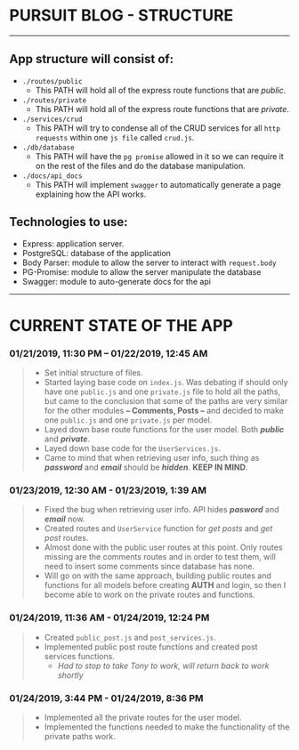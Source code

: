 # PURSUIT BLOG - STRUCTURE

___

## App structure will consist of:

* `./routes/public`
  *  This PATH will hold all of the express route functions that are _public_.
* `./routes/private`
  * This PATH will hold all of the express route functions that are _private_.
* `./services/crud`
  * This PATH will try to condense all of the CRUD services for all `http requests` within one `js file` called `crud.js`.
* `./db/database`
  * This PATH will have the `pg promise` allowed in it so we can require it on the rest of the files and do the database manipulation.
* `./docs/api_docs`
  * This PATH will implement `swagger` to automatically generate a page explaining how the API works.

## Technologies to use:

* Express: application server.
* PostgreSQL: database of the application
* Body Parser: module to allow the server to interact with `request.body`
* PG-Promise: module to allow the server manipulate the database
* Swagger: module to auto-generate docs for the api

___

# CURRENT STATE OF THE APP

### 01/21/2019, 11:30 PM – 01/22/2019, 12:45 AM 

> * Set initial structure of files.
> * Started laying base code on `index.js`. Was debating if should only have one `public.js` and one `private.js` file to hold all the paths, but came to the conclusion that some of the paths are very similar for the other modules **– Comments, Posts –** and decided to make one `public.js` and one `private.js` per model. 
> * Layed down base route functions for the user model. Both **_public_** and **_private_**.
> * Layed down base code for the `UserServices.js`.
> * Came to mind that when retrieving user info, such thing as **_password_** and **_email_** should be **_hidden_**. **KEEP IN MIND**.

### 01/23/2019, 12:30 AM - 01/23/2019, 1:39 AM

> * Fixed the bug when retrieving user info. API hides _**pasword**_ and _**email**_ now. 
> * Created routes and `UserService` function for _get posts_ and _get post_ routes. 
> * Almost done with the public user routes at this point. Only routes missing are the comments routes and in order to test them, will need to insert some comments since database has none. 
> * Will go on with the same approach, building public routes and functions for all models before creating **AUTH** and login, so then I become able to work on the private routes and functions.

### 01/24/2019, 11:36 AM - 01/24/2019, 12:24 PM

> * Created `public_post.js` and `post_services.js`.
> * Implemented public post route functions and created post services functions.
>   * _Had to stop to take Tony to work, will return back to work shortly_

### 01/24/2019, 3:44 PM - 01/24/2019, 8:36 PM

> * Implemented all the private routes for the user model. 
> * Implemented the functions needed to make the functionality of the private paths work.



